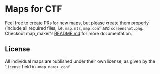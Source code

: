 # Maps for CTF

Feel free to create PRs for new maps, but please create them properly (include all required files, i.e. `map.mts`, `map.conf` and `screenshot.png`. Checkout map_maker's [README.md](https://github.com/MT-CTF/capturetheflag/tree/master/mods/ctf/ctf_map/map_maker#ctf-map---map-maker) for more documentation.

## License
All individual maps are published under their own license, as given by the `license` field in `<map_name>.conf`
